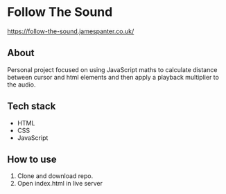 # Follow The Sound
https://follow-the-sound.jamespanter.co.uk/

## About
Personal project focused on using JavaScript maths to calculate distance between cursor and html elements and then apply a playback multiplier to the audio.

## Tech stack
* HTML
* CSS
* JavaScript

## How to use
1. Clone and download repo.
2. Open index.html in live server
